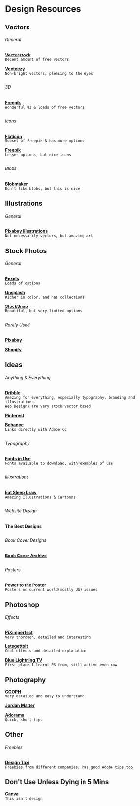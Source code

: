 # Design Resources

## Vectors

###### General
[**Vectorstock**](https://www.vectorstock.com)   
`Decent amount of free vectors`

[**Vecteezy**](https://www.vecteezy.com)  
`Non-bright vectors, pleasing to the eyes` 
##  
###### 3D
[**Freepik**](https://www.freepik.com)   
`Wonderful UI & loads of free vectors`
##  
###### Icons   
[**Flaticon**](https://www.flaticon.com)  
`Subset of Freepik & has more options`  

[**Freepik**](https://www.freepik.com)   
`Lesser options, but nice icons`
##  
###### Blobs
[**Blobmaker**](https://www.blobmaker.app)  
`Don't like blobs, but this is nice`
##

## Illustrations
###### General
[**Pixabay Illustrations**](https://pixabay.com/illustrations/)    
`Not necessarily vectors, but amazing art`

## Stock Photos

###### General
[**Pexels**](https://www.pexels.com)   
`Loads of options`

[**Unsplash**](https://unsplash.com)    
`Richer in color, and has collections`

[**StockSnap**](https://stocksnap.io)    
`Beautiful, but very limited options`
##
###### Rarely Used
[**Pixabay**](https://pixabay.com/)   

[**Shopify**](https://burst.shopify.com)   
##
## Ideas

###### Anything & Everything

[**Dribble**](https://dribbble.com/)   
`Amazing for everything, especially typography, branding and illustrations`   
`Web Designs are very stock vector based`

[**Pinterest**](https://www.pinterest.com)

[**Behance**](https://www.behance.net)    
`Links directly with Adobe CC`
##
###### Typography
[**Fonts in Use**](https://fontsinuse.com)   
`Fonts available to download, with examples of use`
##
###### Illustrations
[**Eat Sleep Draw**](https://eatsleepdraw.com)     
`Amazing Illustrations & Cartoons`
##
###### Website Design
[**The Best Designs**](https://www.thebestdesigns.com/designs/)
##
###### Book Cover Designs  
[**Book Cover Archive**](http://bookcoverarchive.com)
##
###### Posters
[**Power to the Poster**](https://powertotheposter.com)   
`Posters on current world(mostly US) issues`
##
## Photoshop
###### Effects 
[**PiXimperfect**](https://www.youtube.com/channel/UCMrvLMUITAImCHMOhX88PYQ)  
`Very thorough, detailed and interesting`

[**Letsgettoit**](https://www.youtube.com/user/LetsGetToitNow/videos)    
`Cool effects and detailed explanation`

[**Blue Lightning TV**](https://www.youtube.com/user/bluelightningtv)   
`First place I learnt PS from, still active even now`
##
## Photography
[**COOPH**](https://www.youtube.com/user/TheCooph)    
`Very detailed and easy to understand`

[**Jordan Matter**](https://www.youtube.com/user/jordanmatter)   

[**Adorama**](https://www.youtube.com/user/adoramaTV)      
`Quick, short tips`
##
## Other
###### Freebies
[**Design Taxi**](https://designtaxi.com/category/Freebies)     
`Freebies from different companies, has good Adobe tips too`
##
## Don't Use Unless Dying in 5 Mins
[**Canva**](https://www.canva.com)   
`This isn't design`
##  
